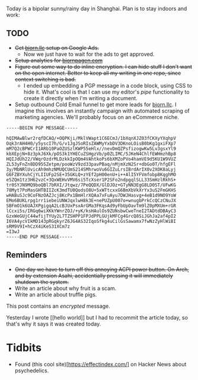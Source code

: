Today is a bipolar sunny/rainy day in Shanghai.
Plan is to stay indoors and work:

## TODO

- ~~Get [bjorn.llc](https://bjorn.llc) setup on Google Ads.~~
  - Now we just have to wait for the ads to get approved.
- ~~Setup analytics for [bjornpagen.com](https://bjornpagen.com)~~
- ~~Figure out some way to do inline encryption. I can hide stuff
    I don't want on the open internet. Better to keep all my
    writing in one repo, since context switching is bad.~~
  - I ended up embedding a PGP message in a code block,
    using CSS to hide it. What's cool is that I can use
    my editor's *pipe* functionality to create it directly
    when I'm writing a document.
- Setup outbound Cold Email funnel to get more leads for
  [bjorn.llc](https://bjorn.llc). I imagine this involves an
  instantly campaign with automated scraping of marketing
  agencies. We'll probably focus on an eCommerce niche.

```pgp
-----BEGIN PGP MESSAGE-----

hQIMAwBlwr2rqfDCAQ/+OQPKji/MklVWapt1C6ECmJ/1bXqnXJZ03fCKXyYXqhpV
Oqk3rAH4H0/y5yscI7h/G/v1JgJSoRIsZAWMyYxbDV3DKnoLOisB0bKg1gxiFXp7
mM7Q2cBPWCrI1ARb10PaOZUSzlKWP55eHlx//nevDmQZPsfizogwKw5Lv3gsxYl9
kbXEpjN+8z3pkJ6Xk/pOS3k1YHECuZSHgzVb/p0ZLIMC/5JKeN4ChlfEWHmzhBp8
HQIJdUh22/VWqrOzdrMLDzkkIpOQm4VAhtkoPs6bXMZoPVo4hamVE9d5KU1W9VUZ
ZL53yFnZn8DD95SZetpm/pooWzV9zd33pavPBaq/nMjmXzN2Sr+dbGo0T/hfgEFl
3y/MbNRlUvicAh9mhzNMUQCUmS214SMhrwoVu6GIZuLrsIBrdArIX0v2XOK8aLyj
G6FZBYXuhCjYLIIUFp2SE+35GKLQ+zYEf2pH00enU+i++AlI5YFVmfobp8KqghMO
e5ZQm1tz3H62vzC+3QxWEHvVMV6si5TcXser1P2SFo2ndpgqlSLL33SmHzlRkhS+
tr0SYJN9MQ9boQBl7bRXI/Jtqwz/7PeQQDX/GlDJOz+GTyNN3EgG8LD0ST/UFwKG
78Myt7PoMasGHTBIIZcK3mdTU0QodsO8U+5xWTtcxxG6BmXbVkXrYx3uS2FmGKHS
wHABuSJc9CoFNzOAZJcj8KcPx1BmHlrXQAa7xFuAyu7DWJHasvg+4eB1d9NO9YoW
EMo6BUKLrpg1rr1iebeiUNWJqxlwH8k3E+nePUZpU007o+wnugbPrkCcQCzCNuJX
SBFmO1k6UAJXPgigqA2LcBJUxPsxArGMa3FKqsAd9yFbUpOavTm9lZ0pMXUm+rGR
lCcxi5s/IRGq6wiXKkYWnrZOJ/+yK/ksHAulOs9ZUNsbwCweTneI2TADtdDBAyC3
GzxWeGUjC44wfijTYUy2L7TZSHPP1FPJdPPLGUjkMFCg4GrcQ8SiJGhJa2af4pI2
I6VA4ycVIkMD143pRGqkyrZ6JG4AS32IqoSfkg4uCilGsSawamx7fwNzZyHlWiBI
sRM9V9I+hCzX4iKeS31XCm7z
=I3wJ
-----END PGP MESSAGE-----
```

## Reminders

- ~~One day we have to turn off this annoying ACPI power button.
  On Arch, and by extension Asahi, accidentially pressing it
  will immediately shutdown the system.~~
- Write an article about why fruit is a scam.
- Write an article about truffle pigs.

This post contains an *encrypted* message.

Yesterday I wrote [[hello world]] but I had to recommit
the article today, so that's why it says it was created
today.

# Tidbits

- Found (this cool site)[https://effectindex.com/] on Hacker News
  about psychedelics.
